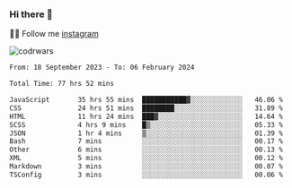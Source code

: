 ### Hi there 👋

👨‍💻 Follow me [instagram](https://instagram.com/an.grsmnko?igshid=ZDdkNTZiNTM=](https://instagram.com/an.grsmnko?igshid=ZDdkNTZiNTM=))

![codrwars](https://www.codewars.com/users/rsschool_c9af20f58c35c696/badges/micro) 

<!--START_SECTION:waka-->

```txt
From: 18 September 2023 - To: 06 February 2024

Total Time: 77 hrs 52 mins

JavaScript       35 hrs 55 mins  ███████████▓░░░░░░░░░░░░░   46.06 %
CSS              24 hrs 51 mins  ████████░░░░░░░░░░░░░░░░░   31.89 %
HTML             11 hrs 24 mins  ███▓░░░░░░░░░░░░░░░░░░░░░   14.64 %
SCSS             4 hrs 9 mins    █▒░░░░░░░░░░░░░░░░░░░░░░░   05.33 %
JSON             1 hr 4 mins     ▒░░░░░░░░░░░░░░░░░░░░░░░░   01.39 %
Bash             7 mins          ░░░░░░░░░░░░░░░░░░░░░░░░░   00.17 %
Other            6 mins          ░░░░░░░░░░░░░░░░░░░░░░░░░   00.13 %
XML              5 mins          ░░░░░░░░░░░░░░░░░░░░░░░░░   00.12 %
Markdown         3 mins          ░░░░░░░░░░░░░░░░░░░░░░░░░   00.07 %
TSConfig         3 mins          ░░░░░░░░░░░░░░░░░░░░░░░░░   00.06 %
```

<!--END_SECTION:waka-->
